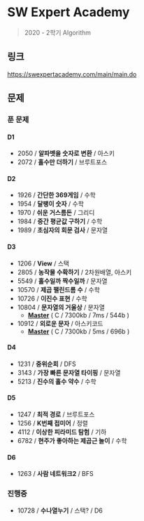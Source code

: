 # SW Expert Academy
  > 2020 - 2학기 Algorithm

## 링크
  https://swexpertacademy.com/main/main.do

## 문제

### 푼 문제
#### D1
  - 2050 / **알파벳을 숫자로 변환** / 아스키
  - 2072 / **홀수만 더하기** / 브루트포스
#### D2
  - 1926 / **간단한 369게임** / 수학
  - 1954 / **달팽이 숫자** / 수학
  - 1970 / **쉬운 거스름돈** / 그리디
  - 1984 / **중간 평균값 구하기** / 수학
  - 1989 / **초심자의 회문 검사** / 문자열
#### D3
  - 1206 / **View** / 스택
  - 2805 / **농작물 수확하기** / 2차원배열, 아스키
  - 5549 / **홀수일까 짝수일까** / 문자열
  - 10570 / **제곱 팰린드롬 수** / 수학
  - 10726 / **이진수 표현** / 수학
  - 10804 / **문자열의 거울상** / 문자열
      - <u>**Master**</u> ( C / 7300kb / 7ms / 544b )
  - 10912 / **외로운 문자** / 아스키코드
     - **<u>Master</u>** ( C / 7300kb / 5ms / 696b )
#### D4
  - 1231 / **중위순회** / DFS
  - 3143 / **가장 빠른 문자열 타이핑** / 문자열
  - 5213 / **진수의 홀수 약수** / 수학
#### D5
  - 1247 / **최적 경로** / 브루트포스
  - 1256 / **K번째 접미어** / 정렬
  - 4112 / **이상한 피라미드 탐험** / 기하
  - 6782 / **현주가 좋아하는 제곱근 놀이** / 수학
#### D6
  - 1263 / **사람 네트워크2** / BFS

### 진행중
  - 10728 / **수나열누기** / 스택? / D6
